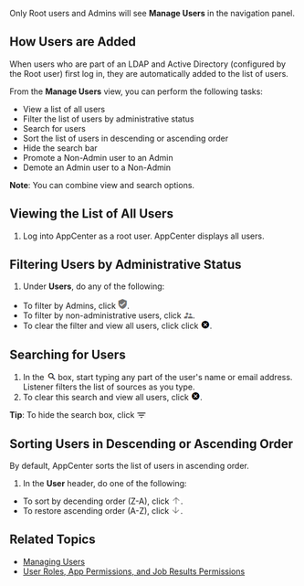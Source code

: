 Only Root users and Admins will see **Manage Users** in the navigation panel.

## How Users are Added

When users who are part of an LDAP and Active Directory (configured by the Root user) first log in, they are automatically added to the list of users. 

From the **Manage Users** view, you can perform the following tasks:

- View a list of all users
- Filter the list of users by administrative status
- Search for users
- Sort the list of users in descending or ascending order
- Hide the search bar
- Promote a Non-Admin user to an Admin
- Demote an Admin user to a Non-Admin

**Note**: You can combine view and search options.

## Viewing the List of All Users

1. Log into AppCenter as a root user. AppCenter displays all users.

## Filtering Users by Administrative Status

1. Under **Users**, do any of the following:
 * To filter by Admins, click ![admin users button](/user-guide/images/admin-users.png).
 * To filter by non-administrative users, click ![non-admin users button](/user-guide/images/non-admin-users.png).
 * To clear the filter and view all users, click click ![clear search button](/user-guide/images/clear-search.png).

## Searching for Users

1. In the ![search users box](/user-guide/images/search.png) box, start typing any part of the user's name or email address. Listener filters the list of sources as you type.
2. To clear this search and view all users, click ![clear search button](/user-guide/images/clear-search.png).

**Tip**:  To hide the search box, click ![hide search button](/user-guide/images/hide-search.png)

## Sorting Users in Descending or Ascending Order

By default, AppCenter sorts the list of users in ascending order.

1. In the **User** header, do one of the following:
 * To sort by decending order (Z-A), click ![up arrow button](/user-guide/images/up-arrow.png).
 * To restore ascending order (A-Z), click ![down arrow button](/user-guide/images/down-arrow.png).

## Related Topics
* [Managing Users](manage-users.md)
* [User Roles, App Permissions, and Job Results Permissions](/user-guide/app-permission-user-role.md)
